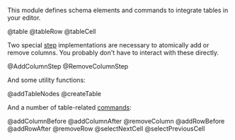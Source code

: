 This module defines schema elements and commands to integrate tables
in your editor.

@table
@tableRow
@tableCell

Two special [step](#transform.Step) implementations are necessary to
atomically add or remove columns. You probably don't have to interact
with these directly.

@AddColumnStep
@RemoveColumnStep

And some utility functions:

@addTableNodes
@createTable

And a number of table-related [commands](#commands):

@addColumnBefore
@addColumnAfter
@removeColumn
@addRowBefore
@addRowAfter
@removeRow
@selectNextCell
@selectPreviousCell
